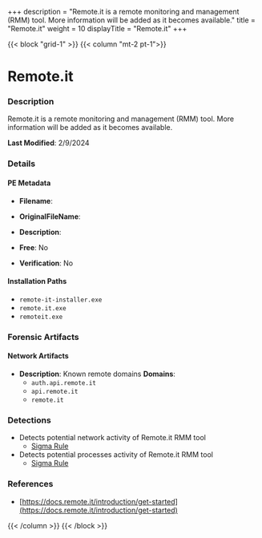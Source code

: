 +++
description = "Remote.it is a remote monitoring and management (RMM) tool. More information will be added as it becomes available."
title = "Remote.it"
weight = 10
displayTitle = "Remote.it"
+++


{{< block "grid-1" >}}
{{< column "mt-2 pt-1">}}

# Remote.it


### Description

Remote.it is a remote monitoring and management (RMM) tool. More information will be added as it becomes available.



**Last Modified**: 2/9/2024

### Details


#### PE Metadata
- **Filename**: 
- **OriginalFileName**: 
- **Description**: 


- **Free**: No

- **Verification**: No




#### Installation Paths
- `remote-it-installer.exe`
- `remote.it.exe`
- `remoteit.exe`

### Forensic Artifacts




#### Network Artifacts
- **Description**: Known remote domains  **Domains**:
    - `auth.api.remote.it`
    - `api.remote.it`
    - `remote.it`


### Detections
- Detects potential network activity of Remote.it RMM tool
  - [Sigma Rule](https://github.com/magicsword-io/LOLRMM/blob/main/detections/sigma/remote.it_network_sigma.yml)
- Detects potential processes activity of Remote.it RMM tool
  - [Sigma Rule](https://github.com/magicsword-io/LOLRMM/blob/main/detections/sigma/remote.it_processes_sigma.yml)

### References
- [https://docs.remote.it/introduction/get-started](https://docs.remote.it/introduction/get-started)



{{< /column >}}
{{< /block >}}
